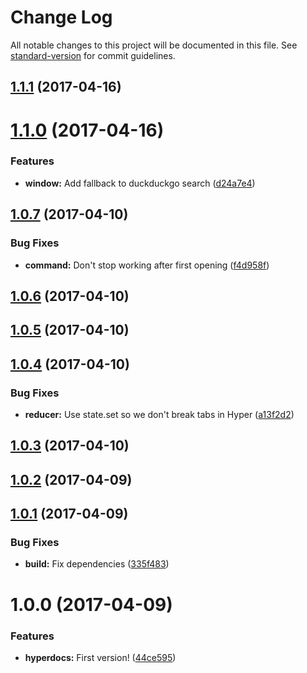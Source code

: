 # Change Log

All notable changes to this project will be documented in this file. See [standard-version](https://github.com/conventional-changelog/standard-version) for commit guidelines.

<a name="1.1.1"></a>
## [1.1.1](https://github.com/uesteibar/hyperdocs/compare/v1.1.0...v1.1.1) (2017-04-16)



<a name="1.1.0"></a>
# [1.1.0](https://github.com/uesteibar/hyperdocs/compare/v1.0.7...v1.1.0) (2017-04-16)


### Features

* **window:** Add fallback to duckduckgo search ([d24a7e4](https://github.com/uesteibar/hyperdocs/commit/d24a7e4))



<a name="1.0.7"></a>
## [1.0.7](https://github.com/uesteibar/hyperdocs/compare/v1.0.6...v1.0.7) (2017-04-10)


### Bug Fixes

* **command:** Don't stop working after first opening ([f4d958f](https://github.com/uesteibar/hyperdocs/commit/f4d958f))



<a name="1.0.6"></a>
## [1.0.6](https://github.com/uesteibar/hyperdocs/compare/v1.0.5...v1.0.6) (2017-04-10)



<a name="1.0.5"></a>
## [1.0.5](https://github.com/uesteibar/hyperdocs/compare/v1.0.4...v1.0.5) (2017-04-10)



<a name="1.0.4"></a>
## [1.0.4](https://github.com/uesteibar/hyperdocs/compare/v1.0.3...v1.0.4) (2017-04-10)


### Bug Fixes

* **reducer:** Use state.set so we don't break tabs in Hyper ([a13f2d2](https://github.com/uesteibar/hyperdocs/commit/a13f2d2))



<a name="1.0.3"></a>
## [1.0.3](https://github.com/uesteibar/hyperdocs/compare/v1.0.2...v1.0.3) (2017-04-10)



<a name="1.0.2"></a>
## [1.0.2](https://github.com/uesteibar/hyperdocs/compare/v1.0.1...v1.0.2) (2017-04-09)



<a name="1.0.1"></a>
## [1.0.1](https://github.com/uesteibar/hyperdocs/compare/v1.0.0...v1.0.1) (2017-04-09)


### Bug Fixes

* **build:** Fix dependencies ([335f483](https://github.com/uesteibar/hyperdocs/commit/335f483))



<a name="1.0.0"></a>
# 1.0.0 (2017-04-09)


### Features

* **hyperdocs:** First version! ([44ce595](https://github.com/uesteibar/hyperdocs/commit/44ce595))
